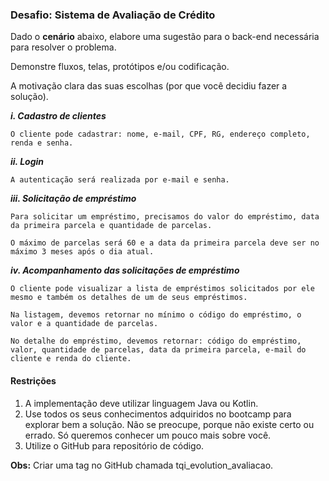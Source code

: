 ### Desafio: Sistema de Avaliação de Crédito

Dado o **cenário** abaixo, elabore uma sugestão para o back-end necessária para resolver o problema.

Demonstre fluxos, telas, protótipos e/ou codificação.

A motivação clara das suas escolhas (por que você decidiu fazer a solução).

***i. Cadastro de clientes***

	O cliente pode cadastrar: nome, e-mail, CPF, RG, endereço completo, renda e senha.

***ii. Login***
	
	A autenticação será realizada por e-mail e senha.

***iii. Solicitação de empréstimo***

	Para solicitar um empréstimo, precisamos do valor do empréstimo, data da primeira parcela e quantidade de parcelas.
    
	O máximo de parcelas será 60 e a data da primeira parcela deve ser no máximo 3 meses após o dia atual.

***iv. Acompanhamento das solicitações de empréstimo***

	O cliente pode visualizar a lista de empréstimos solicitados por ele mesmo e também os detalhes de um de seus empréstimos.

	Na listagem, devemos retornar no mínimo o código do empréstimo, o valor e a quantidade de parcelas.

	No detalhe do empréstimo, devemos retornar: código do empréstimo, valor, quantidade de parcelas, data da primeira parcela, e-mail do cliente e renda do cliente.

#### Restrições
1. A implementação deve utilizar linguagem Java ou Kotlin.
2. Use todos os seus conhecimentos adquiridos no bootcamp para explorar bem a solução. Não se preocupe, porque não existe certo ou errado. Só queremos conhecer um pouco mais sobre você.
3. Utilize o GitHub para repositório de código.

**Obs:** Criar uma tag no GitHub chamada tqi_evolution_avaliacao. 
